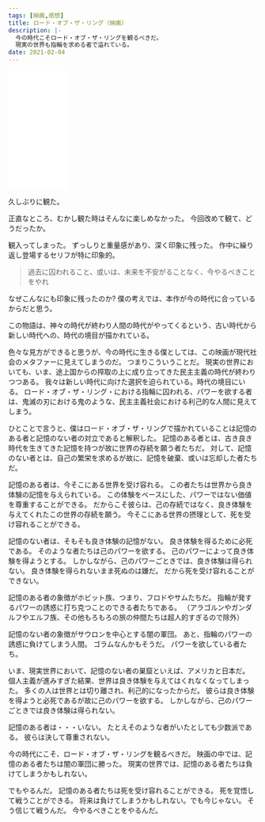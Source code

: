 ```yaml
---
tags: [映画,感想]
title: ロード・オブ・ザ・リング（映画）
description: |-
  今の時代こそロード・オブ・ザ・リングを観るべきだ。
  現実の世界も指輪を求める者で溢れている。
date: 2021-02-04
---
```


<iframe style="width:120px;height:240px;" marginwidth="0" marginheight="0" scrolling="no" frameborder="0" src="//rcm-fe.amazon-adsystem.com/e/cm?lt1=_blank&bc1=000000&IS2=1&bg1=FFFFFF&fc1=000000&lc1=0000FF&t=taito062507-22&language=ja_JP&o=9&p=8&l=as4&m=amazon&f=ifr&ref=as_ss_li_til&asins=B00005Y6Q2&linkId=5db8f543f1712f7f47fc57750c9ba724"></iframe>

久しぶりに観た。

正直なところ、むかし観た時はそんなに楽しめなかった。
今回改めて観て、どうだったか。

観入ってしまった。
ずっしりと重量感があり、深く印象に残った。
作中に繰り返し登場するセリフが特に印象的。

> 過去に囚われること、或いは、未来を不安がることなく、今やるべきことをやれ

なぜこんなにも印象に残ったのか?
僕の考えでは、本作が今の時代に合っているからだと思う。

この物語は、神々の時代が終わり人間の時代がやってくるという、古い時代から新しい時代への、時代の境目が描かれている。

色々な見方ができると思うが、今の時代に生きる僕としては、この映画が現代社会のメタファーに見えてしまうのだ。
つまりこういうことだ。
現実の世界においても、いま、途上国からの搾取の上に成り立ってきた民主主義の時代が終わりつつある。
我々は新しい時代に向けた選択を迫られている。時代の境目にいる。
ロード・オブ・ザ・リング・における指輪に囚われる、パワーを欲する者は、鬼滅の刃における鬼のような、民主主義社会における利己的な人間に見えてしまう。

ひとことで言うと、僕はロード・オブ・ザ・リングで描かれていることは記憶のある者と記憶のない者の対立であると解釈した。
記憶のある者とは、古き良き時代を生きてきた記憶を持つが故に世界の存続を願う者たちだ。
対して、記憶のない者とは、自己の繁栄を求めるが故に、記憶を破棄、或いは忘却した者たちだ。

記憶のある者は、今そこにある世界を受け容れる。
この者たちは世界から良き体験の記憶を与えられている。
この体験をベースにした、パワーではない価値を尊重することができる。
だからこそ彼らは、己の存続ではなく、良き体験を与えてくれたこの世界の存続を願う。
今そこにある世界の摂理として、死を受け容れることができる。

記憶のない者は、そもそも良き体験の記憶がない。
良き体験を得るために必死である。
そのような者たちは己のパワーを欲する。
己のパワーによって良き体験を得ようとする。
しかしながら、己のパワーごときでは、良き体験は得られない。
良き体験を得られないまま死ぬのは嫌だ。
だから死を受け容れることができない。

記憶のある者の象徴がホビット族、つまり、フロドやサムたちだ。
指輪が発するパワーの誘惑に打ち克つことのできる者たちである。
（アラゴルンやガンダルフやエルフ族、その他もろもろの旅の仲間たちは超人的すぎるので除外）

記憶のない者の象徴がサウロンを中心とする闇の軍団。
あと、指輪のパワーの誘惑に負けてしまう人間。
ゴラムなんかもそうだ。
パワーを欲している者たち。

いま、現実世界において、記憶のない者の巣窟といえば、アメリカと日本だ。
個人主義が進みすぎた結果、世界は良き体験を与えてはくれなくなってしまった。
多くの人は世界とは切り離され、利己的になったからだ。
彼らは良き体験を得ようと必死であるが故に己のパワーを欲する。
しかしながら、己のパワーごときでは良き体験は得られない。

記憶のある者は・・・いない。
たとえそのような者がいたとしても少数派である。
彼らは決して尊重されない。

今の時代にこそ、ロード・オブ・ザ・リングを観るべきだ。
映画の中では、記憶のある者たちは闇の軍団に勝った。
現実の世界では、記憶のある者たちは負けてしまうかもしれない。

でもやるんだ。
記憶のある者たちは死を受け容れることができる。
死を覚悟して戦うことができる。
将来は負けてしまうかもしれない。でも今じゃない。
そう信じて戦うんだ。
今やるべきことをやるんだ。
